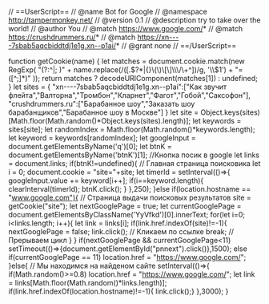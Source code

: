 // ==UserScript==
// @name         Bot for Google
// @namespace    http://tampermonkey.net/
// @version      0.1
// @description  try to take over the world!
// @author       You
// @match        https://www.google.com/*
// @match        https://crushdrummers.ru/*
// @match        https://xn----7sbab5aqcbiddtdj1e1g.xn--p1ai/*
// @grant        none
// ==/UserScript==

function getCookie(name) {
  let matches = document.cookie.match(new RegExp(
    "(?:^|; )" + name.replace(/([\.$?*|{}\(\)\[\]\\\/\+^])/g, '\\$1') + "=([^;]*)"
  ));
  return matches ? decodeURIComponent(matches[1]) : undefined;
}
let sites = {
    "xn----7sbab5aqcbiddtdj1e1g.xn--p1ai":["Как звучит флейта","Валторна","Тромбон","Кларнет","Фагот","Гобой","Саксофон"],
    "crushdrummers.ru":["Барабанное шоу","Заказать шоу барабанщиков","Барабанное шоу в Москве"]
}
let site = Object.keys(sites)[Math.floor(Math.random()*Object.keys(sites).length)];
let keywords = sites[site];
let randomIndex = Math.floor(Math.random()*keywords.length);
let keyword = keywords[randomIndex];
let googleInput = document.getElementsByName('q')[0];
let btnK = document.getElementsByName('btnK')[1]; //Кнопка посик в google
let links = document.links;
if(btnK!=undefined){ // Главная страница поисковика
    let i = 0;
    document.cookie = "site="+site;
    let timerId = setInterval(()=>{
        googleInput.value += keyword[i++];
        if(i==keyword.length){
            clearInterval(timerId);
            btnK.click();
        }
    },250);
}else if(location.hostname == "www.google.com"){ // Страница выдачи поисковых результатов
    site = getCookie("site");
    let nextGooglePage = true;
    let currentGooglePage = document.getElementsByClassName('YyVfkd')[0].innerText;
    for(let i=0; i<links.length; i++){
        let link = links[i];
        if(link.href.indexOf(site)!=-1){
            nextGooglePage = false;
            link.click(); // Кликаем по ссылке
            break; // Прерываем цикл
        }
    }
    if(nextGooglePage && currentGooglePage<11) setTimeout(()=>{document.getElementById("pnnext").click()},1500);
    else if(currentGooglePage == 11) location.href = "https://www.google.com/";
}else{ // Мы находимся на найденом сайте
    setInterval(()=>{
        if(Math.random()>=0.8) location.href = "https://www.google.com/";
        let link = links[Math.floor(Math.random()*links.length)];
        if(link.href.indexOf(location.hostname)!=-1){
           link.click();}
        },3000);
}